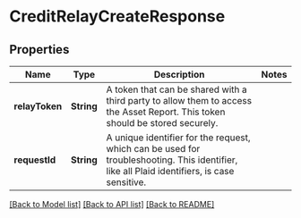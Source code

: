 # CreditRelayCreateResponse

## Properties
Name | Type | Description | Notes
------------ | ------------- | ------------- | -------------
**relayToken** | **String** | A token that can be shared with a third party to allow them to access the Asset Report. This token should be stored securely. | 
**requestId** | **String** | A unique identifier for the request, which can be used for troubleshooting. This identifier, like all Plaid identifiers, is case sensitive. | 

[[Back to Model list]](../README.md#documentation-for-models) [[Back to API list]](../README.md#documentation-for-api-endpoints) [[Back to README]](../README.md)


